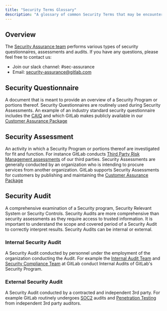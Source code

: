 ```yaml
---
title: "Security Terms Glossary"
description: "A glossary of common Security Terms that may be encountered in Security Assurance documentation."
---
```


## Overview

The [Security Assurance team](/handbook/security/security-assurance/) performs various types of security questionnaires, assessments and audits. If you have any questions, please feel free to contact us:

- Join our slack channel: #sec-assurance
- Email: <security-assurance@gitlab.com>

## Security Questionnaire

A document that is meant to provide an overview of a Security Program or portions thereof. Security Questionnaires are routinely used during Security Assessments. An example of an industry standard security questionnaire includes the [CAIQ](https://cloudsecurityalliance.org/star/registry/gitlab) and which GitLab makes publicly available in our [Customer Assurance Package](https://trust.gitlab.com/)

## Security Assessment

An activity in which a Security Program or portions thereof are investigated for fit and function. For instance GitLab conducts [Third Party Risk Management assessments](/handbook/security/security-assurance/security-risk/third-party-risk-management/) of our third parties. Security Assessments are generally conducted by an organization who is intending to procure services from another organization. GitLab supports Security Assessments for customers by publishing and maintaining the [Customer Assurance Package](https://trust.gitlab.com/)

## Security Audit

A comprehensive examination of a Security program, Security Relevant System or Security Controls. Security Audits are more comprehensive than security assessments as they require access to trusted information. It is important to understand the scope and covered period of a Security Audit to correctly interpret results. Security Audits can be internal or external.

### Internal Security Audit

A Security Audit conducted by personnel under the employment of the organization conducting the Audit. For example the [Internal Audit Team](https://internal.gitlab.com/handbook/internal-audit/) and [Security Compliance Team](/handbook/security/security-assurance/security-compliance/) at GitLab conduct Internal Audits of GitLab's Security Program.

### External Security Audit

A Security Audit conducted by a contracted and independent 3rd party. For example GitLab routinely undergoes [SOC2](/handbook/security/security-assurance/security-compliance/certifications) audits and [Penetration Testing](https://about.gitlab.com/security/#external-testing) from independent 3rd party auditors.
